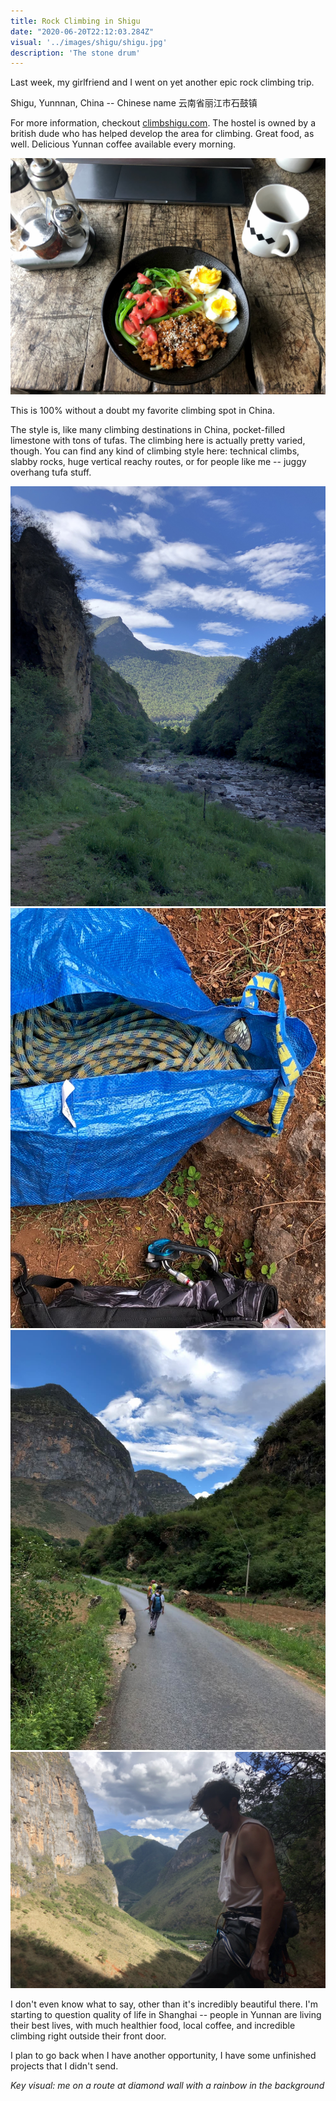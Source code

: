 ```yaml
---
title: Rock Climbing in Shigu
date: "2020-06-20T22:12:03.284Z"
visual: '../images/shigu/shigu.jpg'
description: 'The stone drum'
---
```


Last week, my girlfriend and I went on yet another epic rock climbing trip. 

Shigu, Yunnnan, China -- Chinese name 云南省丽江市石鼓镇

For more information, checkout [climbshigu.com](http://climbshigu.com/). The hostel is owned by a british dude who has helped develop the area for climbing. Great food, as well. Delicious Yunnan coffee available every morning.

![breakfast in shigu](../images/shigu/shigu-breakfast.jpg)

This is 100% without a doubt my favorite climbing spot in China.

The style is, like many climbing destinations in China, pocket-filled limestone with tons of tufas. The climbing here is actually pretty varied, though. You can find any kind of climbing style here: technical climbs, slabby rocks, huge vertical reachy routes, or for people like me -- juggy overhang tufa stuff.

![diamond wall](../images/shigu/diamond-wall.jpg)
![rope](../images/shigu/rope.jpg)
![walking to the crag](../images/shigu/walking-to-the-crag.jpg)
![me](../images/shigu/me-ripped-in-shigu.jpg)

I don't even know what to say, other than it's incredibly beautiful there. I'm starting to question quality of life in Shanghai -- people in Yunnan are living their best lives, with much healthier food, local coffee, and incredible climbing right outside their front door. 

I plan to go back when I have another opportunity, I have some unfinished projects that I didn't send.

_Key visual: me on a route at diamond wall with a rainbow in the background_

